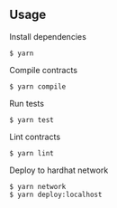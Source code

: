 ## Usage

Install dependencies

```
$ yarn
```

Compile contracts

```
$ yarn compile
```

Run tests

```
$ yarn test
```

Lint contracts

```
$ yarn lint
```

Deploy to hardhat network

```
$ yarn network
$ yarn deploy:localhost
```
